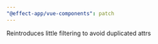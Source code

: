 ```yaml
---
"@effect-app/vue-components": patch
---
```


Reintroduces little filtering to avoid duplicated attrs
